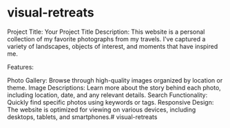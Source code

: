 # visual-retreats
Project Title: Your Project Title
Description:
This website is a personal collection of my favorite photographs from my travels. I've captured a variety of landscapes, objects of interest, and moments that have inspired me.

Features:

Photo Gallery: Browse through high-quality images organized by location or theme.
Image Descriptions: Learn more about the story behind each photo, including location, date, and any relevant details.
Search Functionality: Quickly find specific photos using keywords or tags.
Responsive Design: The website is optimized for viewing on various devices, including desktops, tablets, and smartphones.# visual-retreats
